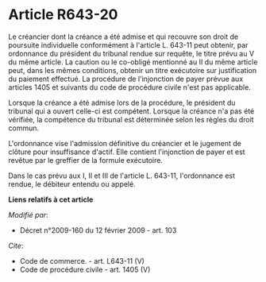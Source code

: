 # Article R643-20

Le créancier dont la créance a été admise et qui recouvre son droit de poursuite individuelle conformément à l'article L.
643-11 peut obtenir, par ordonnance du président du tribunal rendue sur requête, le titre prévu au V du même article. La
caution ou le co-obligé mentionné au II du même article peut, dans les mêmes conditions, obtenir un titre exécutoire sur
justification du paiement effectué. La procédure de l'injonction de payer prévue aux articles 1405 et suivants du code de
procédure civile n'est pas applicable. 

Lorsque la créance a été admise lors de la procédure, le président du tribunal qui a ouvert celle-ci est compétent. Lorsque
la créance n'a pas été vérifiée, la compétence du tribunal est déterminée selon les règles du droit commun.

L'ordonnance vise l'admission définitive du créancier et le jugement de clôture pour insuffisance d'actif. Elle contient
l'injonction de payer et est revêtue par le greffier de la formule exécutoire. 

Dans le cas prévu aux I, II et III de l'article L. 643-11, l'ordonnance est rendue, le débiteur entendu ou appelé.

**Liens relatifs à cet article**

_Modifié par_:

  - Décret n°2009-160 du 12 février 2009 - art. 103

_Cite_:

  - Code de commerce. - art. L643-11 (V)
  - Code de procédure civile - art. 1405 (V)
